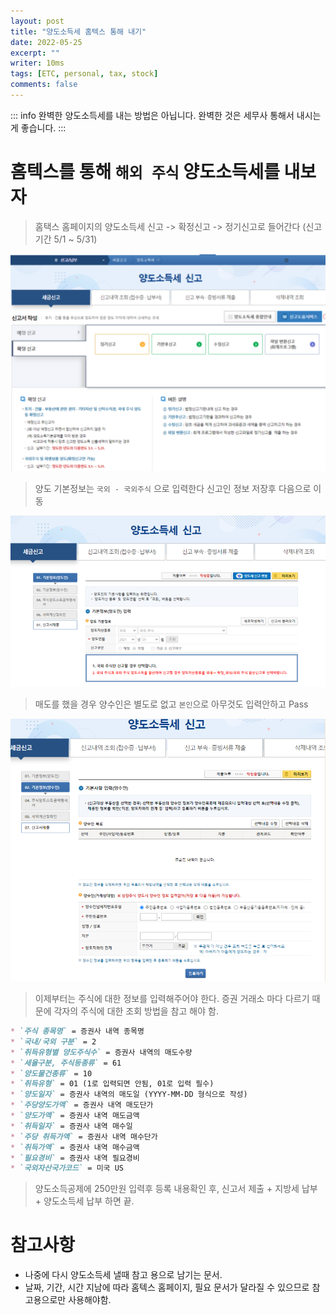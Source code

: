 ```yaml
---
layout: post
title: "양도소득세 홈텍스 통해 내기"
date: 2022-05-25
excerpt: ""
writer: 10ms
tags: [ETC, personal, tax, stock]
comments: false
---
```


::: info
완벽한 양도소득세를 내는 방법은 아닙니다. 완벽한 것은 세무사 통해서 내시는게 좋습니다.
:::

# 홈텍스를 통해 `해외 주식` 양도소득세를 내보자

> 홈택스 홈페이지의 양도소득세 신고 -> 확정신고 -> 정기신고로 들어간다
> (신고기간 5/1 ~ 5/31)

![](./images/2022-05-25-08-24-50.png)

> 양도 기본정보는 `국외 - 국외주식` 으로 입력한다
> 신고인 정보 저장후 다음으로 이동

![](./images/2022-05-25-08-11-10.png)

> 매도를 했을 경우 양수인은 별도로 없고 `본인`으로 아무것도 입력안하고 Pass

![](./images/2022-05-25-08-12-13.png)

> 이제부터는 주식에 대한 정보를 입력해주어야 한다.
> 증권 거래소 마다 다르기 때문에 각자의 주식에 대한 조회 방법을 참고 해야 함.

```md
* `주식 종목명` = 증권사 내역 종목명
* `국내/국외 구분` = 2
* `취득유형별 양도주식수` = 증권사 내역의 매도수량
* `세율구분, 주식등종류` = 61
* `양도물건종류` = 10
* `취득유형` = 01 (1로 입력되면 안됨, 01로 입력 필수)
* `양도일자` = 증권사 내역의 매도일 (YYYY-MM-DD 형식으로 작성)
* `주당양도가액` = 증권사 내역 매도단가
* `양도가액` = 증권사 내역 매도금액
* `취득일자` = 증권사 내역 매수일
* `주당 취득가액` = 증권사 내역 매수단가
* `취득가액` = 증권사 내역 매수금액
* `필요경비` = 증권사 내역 필요경비
* `국외자산국가코드` = 미국 US
```

> 양도소득공제에 250만원 입력후 등록
> 내용확인 후, 신고서 제출 + 지방세 납부 + 양도소득세 납부 하면 끝. 

# 참고사항
* 나중에 다시 양도소득세 낼때 참고 용으로 남기는 문서. 
* 날짜, 기간, 시간 지남에 따라 홈텍스 홈페이지, 필요 문서가 달라질 수 있으므로 참고용으로만 사용해야함.
